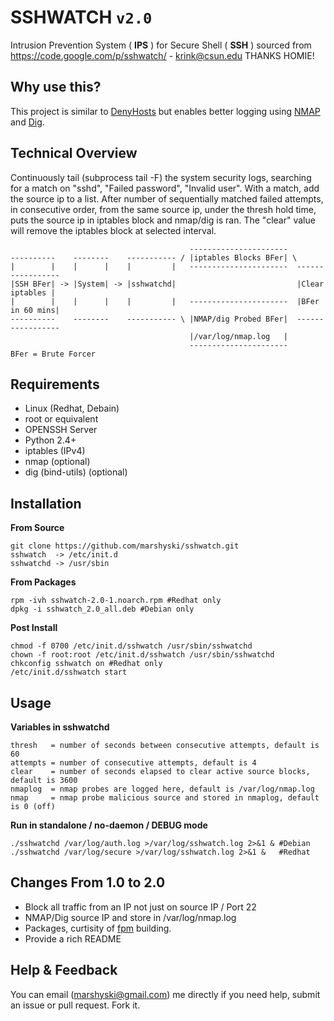 SSHWATCH ``v2.0``
========
Intrusion Prevention System ( **IPS** ) for Secure Shell ( **SSH** ) sourced from https://code.google.com/p/sshwatch/ - krink@csun.edu THANKS HOMIE!

Why use this?
-------------
This project is similar to [DenyHosts][1] but enables better logging using [NMAP][2] and [Dig][3].

Technical Overview
------------------
Continuously tail (subprocess tail -F) the system security logs, searching for a match on "sshd", "Failed password", "Invalid user". With a match, add the source ip to a list. After number of sequentially matched failed attempts, in consecutive order, from the same source ip, under the thresh hold time, puts the source ip in iptables block and nmap/dig is ran. The "clear" value will remove the iptables block at selected interval.

                                            ----------------------
    ----------    --------    ----------- / |iptables Blocks BFer| \
    |        |    |      |    |         |   ----------------------  -----------------
    |SSH BFer| -> |System| -> |sshwatchd|                           |Clear iptables |
    |        |    |      |    |         |   ----------------------  |BFer in 60 mins|
    ----------    --------    ----------- \ |NMAP/dig Probed BFer|  -----------------
                                            |/var/log/nmap.log   |
                                            ----------------------
	BFer = Brute Forcer 


Requirements
------------
  * Linux (Redhat, Debain)
  * root or equivalent 
  * OPENSSH Server
  * Python 2.4+
  * iptables (IPv4)
  * nmap (optional)
  * dig (bind-utils) (optional)

Installation
------------

**From Source**

    git clone https://github.com/marshyski/sshwatch.git
    sshwatch  -> /etc/init.d
    sshwatchd -> /usr/sbin

**From Packages**

    rpm -ivh sshwatch-2.0-1.noarch.rpm #Redhat only
    dpkg -i sshwatch_2.0_all.deb #Debian only

**Post Install**

    chmod -f 0700 /etc/init.d/sshwatch /usr/sbin/sshwatchd
    chown -f root:root /etc/init.d/sshwatch /usr/sbin/sshwatchd
    chkconfig sshwatch on #Redhat only
    /etc/init.d/sshwatch start

Usage
-----
**Variables in sshwatchd**

    thresh   = number of seconds between consecutive attempts, default is 60
    attempts = number of consecutive attempts, default is 4
    clear    = number of seconds elapsed to clear active source blocks, default is 3600
    nmaplog  = nmap probes are logged here, default is /var/log/nmap.log
    nmap     = nmap probe malicious source and stored in nmaplog, default is 0 (off)

**Run in standalone / no-daemon / DEBUG mode**

    ./sshwatchd /var/log/auth.log >/var/log/sshwatch.log 2>&1 & #Debian
    ./sshwatchd /var/log/secure >/var/log/sshwatch.log 2>&1 &   #Redhat

Changes From 1.0 to 2.0
-----------
- Block all traffic from an IP not just on source IP / Port 22
- NMAP/Dig source IP and store in /var/log/nmap.log
- Packages, curtisity of [fpm][4] building.
- Provide a rich README

Help & Feedback
---------------
You can email (marshyski@gmail.com) me directly if you need help, submit an issue or pull request.  Fork it.


  [1]: http://denyhosts.sourceforge.net/
  [2]: http://nmap.org/
  [3]: http://linux.die.net/man/1/dig
  [4]: https://github.com/jordansissel/fpm
